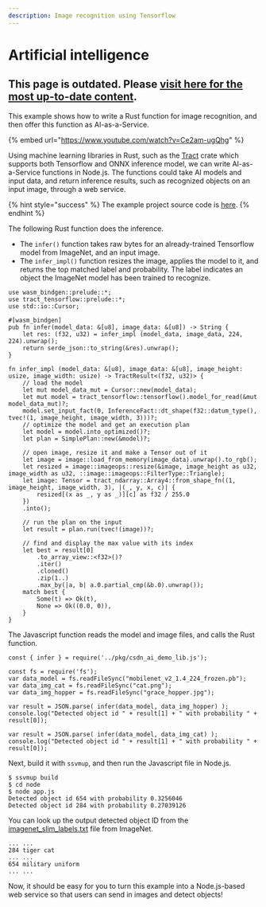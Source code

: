```yaml
---
description: Image recognition using Tensorflow
---
```


# Artificial intelligence

## This page is outdated. Please [visit here for the most up-to-date content](https://www.secondstate.io/articles/artificial-intelligence/).

This example shows how to write a Rust function for image recognition, and then offer this function as AI-as-a-Service.

{% embed url="https://www.youtube.com/watch?v=Ce2am-ugQhg" %}

Using machine learning libraries in Rust, such as the [Tract](https://github.com/snipsco/tract) crate which supports both Tensorflow and ONNX inference model, we can write AI-as-a-Service functions in Node.js. The functions could take AI models and input data, and return inference results, such as recognized objects on an input image, through a web service.

{% hint style="success" %}
The example project source code is [here](https://github.com/second-state/rust-wasm-ai-demo).
{% endhint %}

The following Rust function does the inference.

* The `infer()` function takes raw bytes for an already-trained Tensorflow model from ImageNet, and an input image.
* The `infer_impl()` function resizes the image, applies the model to it, and returns the top matched label and probability. The label indicates an object the ImageNet model has been trained to recognize.

```text
use wasm_bindgen::prelude::*;
use tract_tensorflow::prelude::*;
use std::io::Cursor;

#[wasm_bindgen]
pub fn infer(model_data: &[u8], image_data: &[u8]) -> String {
    let res: (f32, u32) = infer_impl (model_data, image_data, 224, 224).unwrap();
    return serde_json::to_string(&res).unwrap();
}

fn infer_impl (model_data: &[u8], image_data: &[u8], image_height: usize, image_width: usize) -> TractResult<(f32, u32)> {
    // load the model
    let mut model_data_mut = Cursor::new(model_data);
    let mut model = tract_tensorflow::tensorflow().model_for_read(&mut model_data_mut)?;
    model.set_input_fact(0, InferenceFact::dt_shape(f32::datum_type(), tvec!(1, image_height, image_width, 3)))?;
    // optimize the model and get an execution plan
    let model = model.into_optimized()?;
    let plan = SimplePlan::new(&model)?;
    
    // open image, resize it and make a Tensor out of it
    let image = image::load_from_memory(image_data).unwrap().to_rgb();
    let resized = image::imageops::resize(&image, image_height as u32, image_width as u32, ::image::imageops::FilterType::Triangle);
    let image: Tensor = tract_ndarray::Array4::from_shape_fn((1, image_height, image_width, 3), |(_, y, x, c)| {
        resized[(x as _, y as _)][c] as f32 / 255.0
    })
    .into();
    
    // run the plan on the input
    let result = plan.run(tvec!(image))?;
    
    // find and display the max value with its index
    let best = result[0]
        .to_array_view::<f32>()?
        .iter()
        .cloned()
        .zip(1..)
        .max_by(|a, b| a.0.partial_cmp(&b.0).unwrap());
    match best {
        Some(t) => Ok(t),
        None => Ok((0.0, 0)),
    }
}
```

The Javascript function reads the model and image files, and calls the Rust function.

```text
const { infer } = require('../pkg/csdn_ai_demo_lib.js');

const fs = require('fs');
var data_model = fs.readFileSync("mobilenet_v2_1.4_224_frozen.pb");
var data_img_cat = fs.readFileSync("cat.png");
var data_img_hopper = fs.readFileSync("grace_hopper.jpg");

var result = JSON.parse( infer(data_model, data_img_hopper) );
console.log("Detected object id " + result[1] + " with probability " + result[0]);

var result = JSON.parse( infer(data_model, data_img_cat) );
console.log("Detected object id " + result[1] + " with probability " + result[0]);
```

Next, build it with `ssvmup`, and then run the Javascript file in Node.js.

```text
$ ssvmup build
$ cd node
$ node app.js
Detected object id 654 with probability 0.3256046
Detected object id 284 with probability 0.27039126
```

You can look up the output detected object ID from the [imagenet\_slim\_labels.txt](https://github.com/second-state/rust-wasm-ai-demo/blob/master/node/imagenet_slim_labels.txt) file from ImageNet.

```text
... ...
284 tiger cat
... ...
654 military uniform
... ...
```

Now, it should be easy for you to turn this example into a Node.js-based web service so that users can send in images and detect objects!

